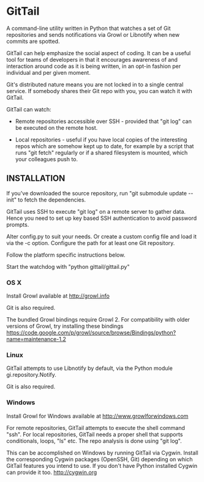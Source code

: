 GitTail
=======

A command-line utility written in Python that watches a set of Git repositories
and sends notifications via Growl or Libnotify when new commits are spotted.

GitTail can help emphasize the social aspect of coding. It can be a useful tool
for teams of developers in that it encourages awareness of and interaction
around code as it is being written, in an opt-in fashion per individual and per
given moment.

Git's distributed nature means you are not locked in to a single central
service. If somebody shares their Git repo with you, you can watch it with
GitTail.

GitTail can watch:

- Remote repositories accessible over SSH - provided that "git log"
  can be executed on the remote host.

- Local repositories - useful if you have local copies of the interesting repos
  which are somehow kept up to date, for example by a script that runs
  "git fetch" regularly or if a shared filesystem is mounted, which your
  colleagues push to.


INSTALLATION
------------

If you've downloaded the source repository, run "git submodule update --init"
to fetch the dependencies.

GitTail uses SSH to execute "git log" on a remote server to gather data.
Hence you need to set up key based SSH authentication to avoid password prompts.

Alter config.py to suit your needs. Or create a custom config file and load it
via the -c option. Configure the path for at least one Git repository.

Follow the platform specific instructions below.

Start the watchdog with "python gittail/gittail.py"


### OS X

Install Growl available at http://growl.info

Git is also required.

The bundled Growl bindings require Growl 2. For compatibility with older
versions of Growl, try installing these bindings
https://code.google.com/p/growl/source/browse/Bindings/python?name=maintenance-1.2


### Linux

GitTail attempts to use Libnotify by default,
via the Python module gi.repository.Notify.

Git is also required.


### Windows

Install Growl for Windows available at http://www.growlforwindows.com

For remote repositories, GitTail attempts to execute the shell command "ssh".
For local repositories, GitTail needs a proper shell that supports conditionals,
loops, "ls" etc. The repo analysis is done using "git log".

This can be accomplished on Windows by running GitTail via Cygwin. Install the
corresponding Cygwin packages (OpenSSH, Git) depending on which GitTail features
you intend to use. If you don't have Python installed Cygwin can provide it too.
http://cygwin.org
